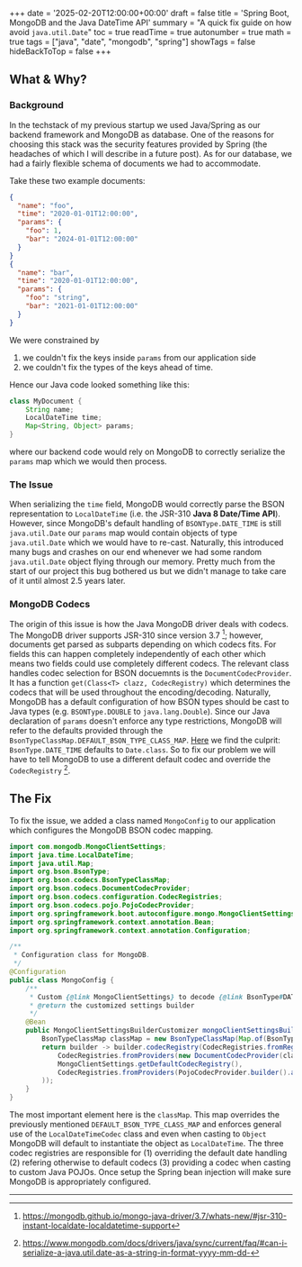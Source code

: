 +++
date = '2025-02-20T12:00:00+00:00'
draft = false
title = 'Spring Boot, MongoDB and the Java DateTime API'
summary = "A quick fix guide on how avoid `java.util.Date`"
toc = true
readTime = true
autonumber = true
math = true
tags = ["java", "date", "mongodb", "spring"]
showTags = false
hideBackToTop = false
+++

## What & Why?

### Background
In the techstack of my previous startup we used Java/Spring as our backend framework and MongoDB as database.
One of the reasons for choosing this stack was the security features provided by Spring (the headaches of which I will describe in a future post).
As for our database, we had a fairly flexible schema of documents we had to accommodate. 

Take these two example documents:
```json
{
  "name": "foo",
  "time": "2020-01-01T12:00:00",
  "params": {
    "foo": 1,
    "bar": "2024-01-01T12:00:00"
  }
}
{
  "name": "bar",
  "time": "2020-01-01T12:00:00",
  "params": {
    "foo": "string",
    "bar": "2021-01-01T12:00:00"
  }
}
```

We were constrained by
1. we couldn't fix the keys inside `params` from our application side
2. we couldn't fix the types of the keys ahead of time.

Hence our Java code looked something like this:
```java
class MyDocument {
    String name;
    LocalDateTime time;
    Map<String, Object> params;
}
```
where our backend code would rely on MongoDB to correctly serialize the `params` map which we would then process.

### The Issue
When serializing the `time` field, MongoDB would correctly parse the BSON representation to `LocalDateTime` (i.e. the JSR-310 **Java 8 Date/Time API**).
However, since MongoDB's default handling of `BSONType.DATE_TIME` is still `java.util.Date` our `params` map would contain objects of type `java.util.Date` which we would have to re-cast.
Naturally, this introduced many bugs and crashes on our end whenever we had some random `java.util.Date` object flying through our memory. Pretty much from the start of our project this bug bothered us
but we didn't manage to take care of it until almost 2.5 years later.

### MongoDB Codecs
The origin of this issue is how the Java MongoDB driver deals with codecs.
The MongoDB driver supports JSR-310 since version 3.7 [^1]; however, documents get parsed as subparts depending on which codecs fits.
For fields this can happen completely independently of each other which means two fields could use completely different codecs.
The relevant class handles codec selection for BSON docuemnts is the `DocumentCodecProvider`.
It has a function `get(Class<T> clazz, CodecRegistry)` which determines the codecs that will be used throughout the encoding/decoding.
Naturally, MongoDB has a default configuration of how BSON types should be cast to Java types (e.g. `BSONType.DOUBLE` to `java.lang.Double`).
Since our Java declaration of `params` doesn't enforce any type restrictions, MongoDB will refer to the defaults provided through the `BsonTypeClassMap.DEFAULT_BSON_TYPE_CLASS_MAP`.
[Here](https://github.com/mongodb/mongo-java-driver/blob/fb3f30b79aecfa5b17404c33a29fb1f5fb6f4ffb/bson/src/main/org/bson/codecs/BsonTypeClassMap.java#L112) we find the culprit: `BsonType.DATE_TIME` defaults to `Date.class`.
So to fix our problem we will have to tell MongoDB to use a different default codec and override the `CodecRegistry` [^2].

## The Fix
To fix the issue, we added a class named `MongoConfig` to our application which configures the MongoDB BSON codec mapping.

```java
import com.mongodb.MongoClientSettings;
import java.time.LocalDateTime;
import java.util.Map;
import org.bson.BsonType;
import org.bson.codecs.BsonTypeClassMap;
import org.bson.codecs.DocumentCodecProvider;
import org.bson.codecs.configuration.CodecRegistries;
import org.bson.codecs.pojo.PojoCodecProvider;
import org.springframework.boot.autoconfigure.mongo.MongoClientSettingsBuilderCustomizer;
import org.springframework.context.annotation.Bean;
import org.springframework.context.annotation.Configuration;

/**  
 * Configuration class for MongoDB.
 */
@Configuration  
public class MongoConfig {  
    /**  
     * Custom {@link MongoClientSettings} to decode {@link BsonType#DATE_TIME} to {@link LocalDateTime}
     * @return the customized settings builder
     */    
    @Bean  
    public MongoClientSettingsBuilderCustomizer mongoClientSettingsBuilderCustomizer() {
        BsonTypeClassMap classMap = new BsonTypeClassMap(Map.of(BsonType.DATE_TIME, LocalDateTime.class));  
        return builder -> builder.codecRegistry(CodecRegistries.fromRegistries(  
            CodecRegistries.fromProviders(new DocumentCodecProvider(classMap)),                // (1)
            MongoClientSettings.getDefaultCodecRegistry(),                                     // (2)
            CodecRegistries.fromProviders(PojoCodecProvider.builder().automatic(true).build()) // (3)
        ));  
    }
}
```

The most important element here is the `classMap`.
This map overrides the previously mentioned `DEFAULT_BSON_TYPE_CLASS_MAP` and enforces general use of the `LocalDateTimeCodec` class and even when casting to `Object` MongoDB will default to instantiate the object as `LocalDateTime`.
The three codec registries are responsible for (1) overriding the default date handling (2) refering otherwise to default codecs (3) providing a codec when casting to custom Java POJOs.
Once setup the Spring bean injection will make sure MongoDB is appropriately configured.

---

[^1]: https://mongodb.github.io/mongo-java-driver/3.7/whats-new/#jsr-310-instant-localdate-localdatetime-support
[^2]: https://www.mongodb.com/docs/drivers/java/sync/current/faq/#can-i-serialize-a-java.util.date-as-a-string-in-format-yyyy-mm-dd-
